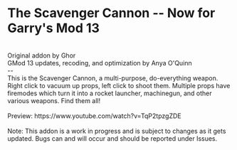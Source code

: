 <h1>The Scavenger Cannon -- Now for Garry's Mod 13</h1><br/>
Original addon by Ghor<br/>
GMod 13 updates, recoding, and optimization by Anya O'Quinn
<br/>
--
<br/>
This is the Scavenger Cannon, a multi-purpose, do-everything weapon.  Right click to vacuum up props, left click to shoot them.  Multiple props have firemodes which turn it into a rocket launcher, machinegun, and other various weapons. Find them all!
<br/><br/>
Preview: https://www.youtube.com/watch?v=TqP2tpzgZDE
<br/><br/>
Note: This addon is a work in progress and is subject to changes as it gets updated.  Bugs can and will occur and should be reported under Issues.
